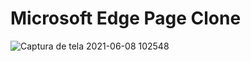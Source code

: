 # Microsoft Edge Page Clone

![Captura de tela 2021-06-08 102548](https://user-images.githubusercontent.com/65053199/121194048-c138f980-c844-11eb-8cff-6e5683d8659c.png)
